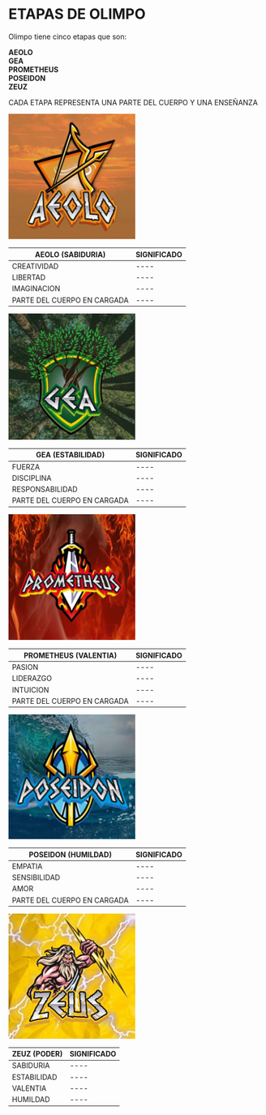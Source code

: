 # ETAPAS DE OLIMPO <br>

Olimpo tiene cinco etapas que son: <br>

**AEOLO** <br>
**GEA** <br>
**PROMETHEUS** <br>
**POSEIDON** <br>
**ZEUZ** <br>

CADA ETAPA REPRESENTA UNA PARTE DEL CUERPO Y UNA ENSEÑANZA <br>

<img src="img-del-proyecto/AEOLO.jpg" width="250">

| **AEOLO (SABIDURIA)** | SIGNIFICADO |
| ---- | ---- |
| CREATIVIDAD | ---- |
| LIBERTAD | ---- | 
| IMAGINACION | ---- |
| PARTE DEL CUERPO EN CARGADA | ---- |

<img src="img-del-proyecto/GEA.jpg" width="250">

| **GEA (ESTABILIDAD)** | SIGNIFICADO |
| ---- | ---- |
| FUERZA | ---- |
| DISCIPLINA | ---- |
| RESPONSABILIDAD | ---- |
| PARTE DEL CUERPO EN CARGADA | ---- | 

<img src="img-del-proyecto/PROMETHEUS.jpg" width="250">

| **PROMETHEUS (VALENTIA)** | SIGNIFICADO |
| ---- | ---- |
| PASION | ---- |
| LIDERAZGO | ---- |
| INTUICION | ---- |
| PARTE DEL CUERPO EN CARGADA | ---- |

<img src="img-del-proyecto/POSEIDON.jpg" width="250">

| **POSEIDON (HUMILDAD)** | SIGNIFICADO |
| ---- | ---- |
| EMPATIA | ---- |
| SENSIBILIDAD | ---- |
| AMOR | ---- |
| PARTE DEL CUERPO EN CARGADA | ---- | 

<img src="img-del-proyecto/ZEUZ.jpg" width="250">

| **ZEUZ (PODER)** | SIGNIFICADO |
| ---- | ---- |
| SABIDURIA | ---- |
| ESTABILIDAD | ---- |
| VALENTIA | ---- |
| HUMILDAD | ---- |



